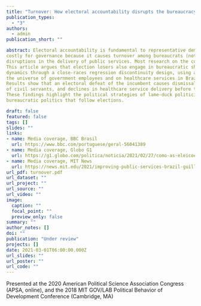 ```yaml
---
title: "Turnover: How electoral accountability disrupts the bureaucracy and service delivery"
publication_types:
  - "3"
authors:
  - admin
publication_short: ""

abstract: Electoral accountability is fundamental to representative democracy. Yet, it can also be
costly for governance because it causes turnover among bureaucrats (not just politicians) and
disruptions in the delivery of public services. Most research on the connections between political and bureaucratic turnover emphasizes how incoming governments reshape the bureaucracy.
This article argues that election losers also engage in bureaucratic shuffles before leaving office, and that their actions can depress public service delivery. I demonstrate these turnover
dynamics through a close-races regression discontinuity design, using administrative data on
the universe of government employees and on healthcare services in Brazilian municipalities.
Results show that an electoral defeat of the incumbent causes dismissals of temporaries, hires
of civil servants, and declines in healthcare service delivery before the winner takes office.
These findings highlight the political strategies of lame-duck politicians and the consequential
bureaucratic politics that follow elections.

draft: false
featured: false
tags: []
slides: ""
links:
- name: Media coverage, BBC Brasil
  url: https://www.bbc.com/portuguese/geral-56041389
- name: Media coverage, Globo G1
  url: https://g1.globo.com/politica/noticia/2021/02/27/como-as-eleicoes-municipais-afetam-os-servicos-publicos-no-brasil.ghtml
- name: Media coverage, MIT News
  url: https://news.mit.edu/2021/improving-public-services-brazil-guillermo-toral-0120
url_pdf: turnover.pdf
url_dataset: ""
url_project: ""
url_source: ""
url_video: ""
image:
  caption: ""
  focal_point: ""
  preview_only: false
summary: ""
author_notes: []
doi: ""
publication: "Under review"
projects: []
date: 2021-03-01T06:00:00.000Z
url_slides: ""
url_poster: ""
url_code: ""
---
```

Presented at the 2020 American Political Science Association Congress (APSA, online), and the 2018 MIT GOV/LAB Political Behavior of Development Conference (Cambridge, MA)